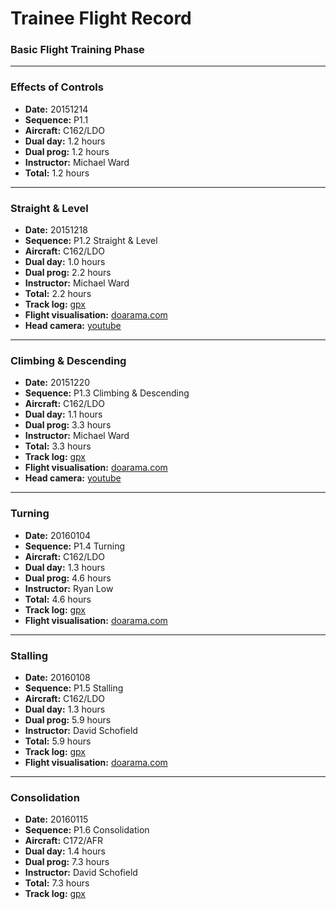 # Trainee Flight Record

### Basic Flight Training Phase

----

### Effects of Controls

* **Date:** 20151214
* **Sequence:** P1.1
* **Aircraft:** C162/LDO
* **Dual day:** 1.2 hours
* **Dual prog:** 1.2 hours
* **Instructor:** Michael Ward
* **Total:** 1.2 hours

----

### Straight & Level

* **Date:** 20151218
* **Sequence:** P1.2 Straight & Level
* **Aircraft:** C162/LDO
* **Dual day:** 1.0 hours
* **Dual prog:** 2.2 hours
* **Instructor:** Michael Ward
* **Total:** 2.2 hours
* **Track log:** [gpx](tracks/20151218-vh-ldo.gpx)
* **Flight visualisation:** [doarama.com](http://doarama.com/view/595690)
* **Head camera:** [youtube](https://www.youtube.com/watch?v=13BVior4VmY)

----

### Climbing & Descending

* **Date:** 20151220
* **Sequence:** P1.3 Climbing & Descending
* **Aircraft:** C162/LDO
* **Dual day:** 1.1 hours
* **Dual prog:** 3.3 hours
* **Instructor:** Michael Ward
* **Total:** 3.3 hours
* **Track log:** [gpx](tracks/20151220-vh-ldo.gpx)
* **Flight visualisation:** [doarama.com](http://doarama.com/view/596790)
* **Head camera:** [youtube](https://www.youtube.com/watch?v=8tZ8kxsVz6E)

----

### Turning

* **Date:** 20160104
* **Sequence:** P1.4 Turning
* **Aircraft:** C162/LDO
* **Dual day:** 1.3 hours
* **Dual prog:** 4.6 hours
* **Instructor:** Ryan Low
* **Total:** 4.6 hours
* **Track log:** [gpx](tracks/20160104-vh-ldo.gpx)
* **Flight visualisation:** [doarama.com](http://doarama.com/view/607004)

----

### Stalling

* **Date:** 20160108
* **Sequence:** P1.5 Stalling
* **Aircraft:** C162/LDO
* **Dual day:** 1.3 hours
* **Dual prog:** 5.9 hours
* **Instructor:** David Schofield
* **Total:** 5.9 hours
* **Track log:** [gpx](tracks/20160108-vh-ldo.gpx)
* **Flight visualisation:** [doarama.com](http://doarama.com/view/611980)

----

### Consolidation

* **Date:** 20160115
* **Sequence:** P1.6 Consolidation
* **Aircraft:** C172/AFR
* **Dual day:** 1.4 hours
* **Dual prog:** 7.3 hours
* **Instructor:** David Schofield
* **Total:** 7.3 hours
* **Track log:** [gpx](tracks/20160115-vh-afr.gpx)

